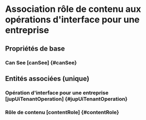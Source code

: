 # Association rôle de contenu aux opérations d'interface pour une entreprise
<!--- THIS FILE IS GENERATED PLEASE DO NOT EDIT IT DIRECTLY --->



## Propriétés de base

### Can See [canSee] {#canSee}
        


## Entités associées (unique)

### Opération d'interface pour une entreprise [jupUiTenantOperation] {#jupUiTenantOperation}
        

### Rôle de contenu [contentRole] {#contentRole}
        





